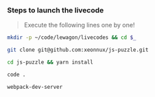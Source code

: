 ### Steps to launch the livecode

> Execute the following lines one by one!

```bash
mkdir -p ~/code/lewagon/livecodes && cd $_

git clone git@github.com:xeonnux/js-puzzle.git

cd js-puzzle && yarn install

code .

webpack-dev-server

```
